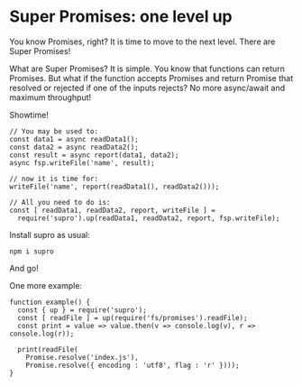 # Super Promises: one level up

You know Promises, right? It is time to move to the next level. There are Super Promises!

What are Super Promises? It is simple. You know that functions can return Promises. But what if the function
accepts Promises and return Promise that resolved or rejected if one of the inputs rejects? No more async/await
and maximum throughput!

Showtime!

    // You may be used to:
    const data1 = async readData1();
    const data2 = async readData2();
    const result = async report(data1, data2);
    async fsp.writeFile('name', result);

    // now it is time for:
    writeFile('name', report(readData1(), readData2()));

    // All you need to do is:
    const [ readData1, readData2, report, writeFile ] =
      require('supro').up(readData1, readData2, report, fsp.writeFile);

Install supro as usual:

    npm i supro

And go!

One more example:

    function example() {
      const { up } = require('supro');
      const [ readFile ] = up(require('fs/promises').readFile);
      const print = value => value.then(v => console.log(v), r => console.log(r));

      print(readFile(
        Promise.resolve('index.js'),
        Promise.resolve({ encoding : 'utf8', flag : 'r' })));
    }
